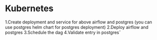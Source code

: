 # Kubernetes


1.Create deployment and service for above airflow and postgres (you can use postgres helm chart for postgres deployment)
2.Deploy airflow and postgres
3.Schedule the dag
4.Validate entry in postgresˇ
